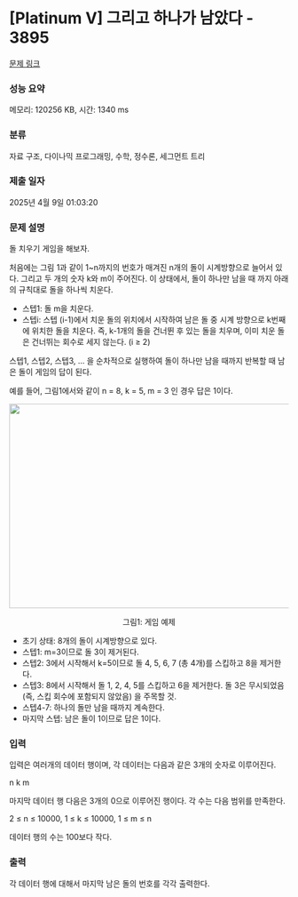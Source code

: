 # [Platinum V] 그리고 하나가 남았다 - 3895 

[문제 링크](https://www.acmicpc.net/problem/3895) 

### 성능 요약

메모리: 120256 KB, 시간: 1340 ms

### 분류

자료 구조, 다이나믹 프로그래밍, 수학, 정수론, 세그먼트 트리

### 제출 일자

2025년 4월 9일 01:03:20

### 문제 설명

<p dir="ltr">돌 치우기 게임을 해보자.</p>

<p dir="ltr">처음에는 그림 1과 같이 1~n까지의 번호가 매겨진 n개의 돌이 시계방향으로 늘어서 있다. 그리고 두 개의 숫자 k와 m이 주어진다. 이 상태에서, 돌이 하나만 남을 때 까지 아래의 규칙대로 돌을 하나씩 치운다.</p>

<ul dir="ltr">
	<li>스텝1: 돌 m을 치운다.</li>
	<li>스텝i: 스텝 (i-1)에서 치운 돌의 위치에서 시작하여 남은 돌 중 시계 방향으로 k번째에 위치한 돌을 치운다. 즉, k-1개의 돌을 건너뛴 후 있는 돌을 치우며, 이미 치운 돌은 건너뛰는 회수로 세지 않는다. (i ≥ 2)</li>
</ul>

<p dir="ltr">스텝1, 스텝2, 스텝3, ... 을 순차적으로 실행하여 돌이 하나만 남을 때까지 반복할 때 남은 돌이 게임의 답이 된다.</p>

<p dir="ltr">예를 들어, 그림1에서와 같이 n = 8, k = 5, m = 3 인 경우 답은 1이다.</p>

<p style="text-align:center"><img alt="" src="https://www.acmicpc.net/upload/imagesa/figureA1.png" style="height:368px; width:795px"></p>

<p style="text-align:center">그림1: 게임 예제</p>

<ul dir="ltr">
	<li>초기 상태: 8개의 돌이 시계방향으로 있다.</li>
	<li>스텝1: m=3이므로 돌 3이 제거된다.</li>
	<li>스텝2: 3에서 시작해서 k=5이므로 돌 4, 5, 6, 7 (총 4개)를 스킵하고 8을 제거한다.</li>
	<li>스텝3: 8에서 시작해서 돌 1, 2, 4, 5를 스킵하고 6을 제거한다. 돌 3은 무시되었음 (즉, 스킵 회수에 포함되지 않았음) 을 주목할 것.</li>
	<li>스텝4-7: 하나의 돌만 남을 때까지 계속한다.</li>
	<li>마지막 스텝: 남은 돌이 1이므로 답은 1이다.</li>
</ul>

### 입력 

 <p dir="ltr">입력은 여러개의 데이터 행이며, 각 데이터는 다음과 같은 3개의 숫자로 이루어진다.</p>

<p dir="ltr">n k m</p>

<p dir="ltr">마지막 데이터 행 다음은 3개의 0으로 이루어진 행이다. 각 수는 다음 범위를 만족한다.</p>

<p dir="ltr">2 ≤ n ≤ 10000, 1 ≤ k ≤ 10000, 1 ≤ m ≤ n</p>

<p dir="ltr">데이터 행의 수는 100보다 작다.</p>

### 출력 

 <p>각 데이터 행에 대해서 마지막 남은 돌의 번호를 각각 출력한다.</p>

